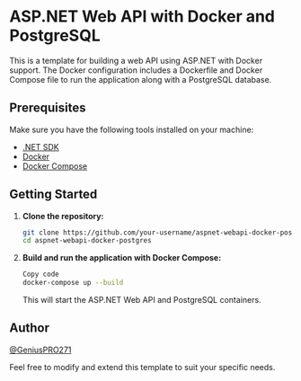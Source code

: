 # ASP.NET Web API with Docker and PostgreSQL

This is a template for building a web API using ASP.NET with Docker support. The Docker configuration includes a Dockerfile and Docker Compose file to run the application along with a PostgreSQL database.

## Prerequisites

Make sure you have the following tools installed on your machine:

- [.NET SDK](https://dotnet.microsoft.com/download)
- [Docker](https://www.docker.com/get-started)
- [Docker Compose](https://docs.docker.com/compose/install/)

## Getting Started

1. **Clone the repository:**
   ```bash
   git clone https://github.com/your-username/aspnet-webapi-docker-postgres.git
   cd aspnet-webapi-docker-postgres
   ```
2. **Build and run the application with Docker Compose:**

    ```bash
    Copy code
    docker-compose up --build
    ```
    This will start the ASP.NET Web API and PostgreSQL containers.

## **Author**

[@GeniusPRO271](https://github.com/GeniusPRO271)

Feel free to modify and extend this template to suit your specific needs.
   
